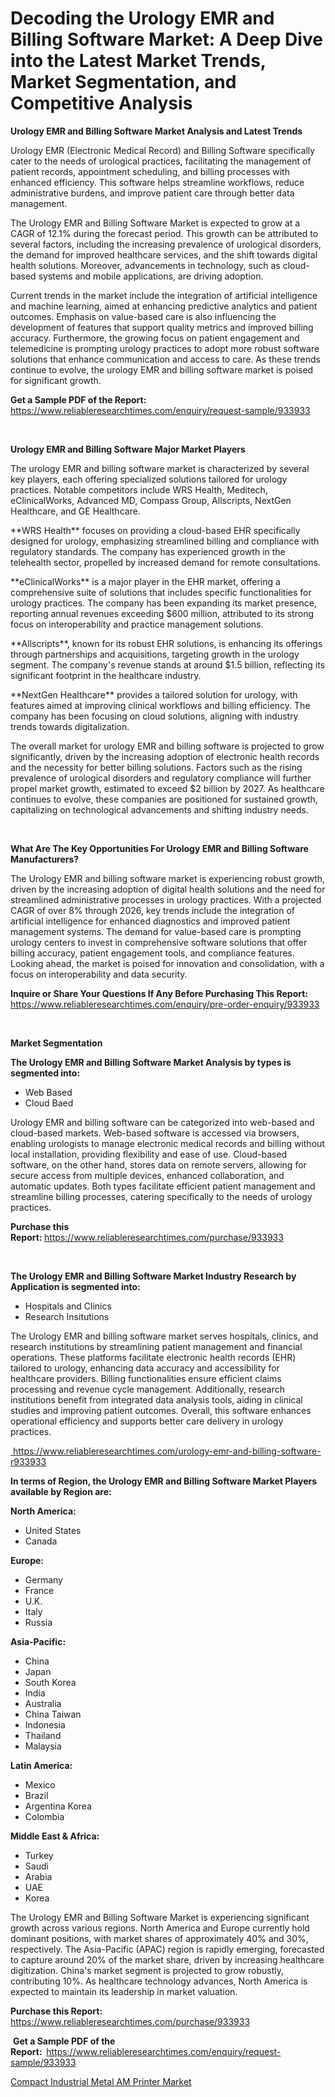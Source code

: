 <p><h1>Decoding the Urology EMR and Billing Software Market: A Deep Dive into the Latest Market Trends, Market Segmentation, and Competitive Analysis</h1></p><p><strong>Urology EMR and Billing Software Market Analysis and Latest Trends</strong></p>
<p><p>Urology EMR (Electronic Medical Record) and Billing Software specifically cater to the needs of urological practices, facilitating the management of patient records, appointment scheduling, and billing processes with enhanced efficiency. This software helps streamline workflows, reduce administrative burdens, and improve patient care through better data management.</p><p>The Urology EMR and Billing Software Market is expected to grow at a CAGR of 12.1% during the forecast period. This growth can be attributed to several factors, including the increasing prevalence of urological disorders, the demand for improved healthcare services, and the shift towards digital health solutions. Moreover, advancements in technology, such as cloud-based systems and mobile applications, are driving adoption.</p><p>Current trends in the market include the integration of artificial intelligence and machine learning, aimed at enhancing predictive analytics and patient outcomes. Emphasis on value-based care is also influencing the development of features that support quality metrics and improved billing accuracy. Furthermore, the growing focus on patient engagement and telemedicine is prompting urology practices to adopt more robust software solutions that enhance communication and access to care. As these trends continue to evolve, the urology EMR and billing software market is poised for significant growth.</p></p>
<p><strong>Get a Sample PDF of the Report:&nbsp;</strong> <a href="https://www.reliableresearchtimes.com/enquiry/request-sample/933933?utm_campaign=1950&utm_medium=2&utm_source=Github&utm_content=ia&utm_term=07032025&utm_id=urology-emr-and-billing-software">https://www.reliableresearchtimes.com/enquiry/request-sample/933933</a></p>
<p>&nbsp;</p>
<p><strong>Urology EMR and Billing Software Major Market Players</strong></p>
<p><p>The urology EMR and billing software market is characterized by several key players, each offering specialized solutions tailored for urology practices. Notable competitors include WRS Health, Meditech, eClinicalWorks, Advanced MD, Compass Group, Allscripts, NextGen Healthcare, and GE Healthcare.</p><p>**WRS Health** focuses on providing a cloud-based EHR specifically designed for urology, emphasizing streamlined billing and compliance with regulatory standards. The company has experienced growth in the telehealth sector, propelled by increased demand for remote consultations.</p><p>**eClinicalWorks** is a major player in the EHR market, offering a comprehensive suite of solutions that includes specific functionalities for urology practices. The company has been expanding its market presence, reporting annual revenues exceeding $600 million, attributed to its strong focus on interoperability and practice management solutions.</p><p>**Allscripts**, known for its robust EHR solutions, is enhancing its offerings through partnerships and acquisitions, targeting growth in the urology segment. The company's revenue stands at around $1.5 billion, reflecting its significant footprint in the healthcare industry.</p><p>**NextGen Healthcare** provides a tailored solution for urology, with features aimed at improving clinical workflows and billing efficiency. The company has been focusing on cloud solutions, aligning with industry trends towards digitalization.</p><p>The overall market for urology EMR and billing software is projected to grow significantly, driven by the increasing adoption of electronic health records and the necessity for better billing solutions. Factors such as the rising prevalence of urological disorders and regulatory compliance will further propel market growth, estimated to exceed $2 billion by 2027. As healthcare continues to evolve, these companies are positioned for sustained growth, capitalizing on technological advancements and shifting industry needs.</p></p>
<p>&nbsp;</p>
<p><strong>What Are The Key Opportunities For Urology EMR and Billing Software Manufacturers?</strong></p>
<p><p>The Urology EMR and billing software market is experiencing robust growth, driven by the increasing adoption of digital health solutions and the need for streamlined administrative processes in urology practices. With a projected CAGR of over 8% through 2026, key trends include the integration of artificial intelligence for enhanced diagnostics and improved patient management systems. The demand for value-based care is prompting urology centers to invest in comprehensive software solutions that offer billing accuracy, patient engagement tools, and compliance features. Looking ahead, the market is poised for innovation and consolidation, with a focus on interoperability and data security.</p></p>
<p><strong>Inquire or Share Your Questions If Any Before Purchasing This Report:</strong> <a href="https://www.reliableresearchtimes.com/enquiry/pre-order-enquiry/933933?utm_campaign=1950&utm_medium=2&utm_source=Github&utm_content=ia&utm_term=07032025&utm_id=urology-emr-and-billing-software">https://www.reliableresearchtimes.com/enquiry/pre-order-enquiry/933933</a></p>
<p>&nbsp;</p>
<p><strong>Market Segmentation</strong></p>
<p><strong>The Urology EMR and Billing Software Market Analysis by types is segmented into:</strong></p>
<p><ul><li>Web Based</li><li>Cloud Baed</li></ul></p>
<p><p>Urology EMR and billing software can be categorized into web-based and cloud-based markets. Web-based software is accessed via browsers, enabling urologists to manage electronic medical records and billing without local installation, providing flexibility and ease of use. Cloud-based software, on the other hand, stores data on remote servers, allowing for secure access from multiple devices, enhanced collaboration, and automatic updates. Both types facilitate efficient patient management and streamline billing processes, catering specifically to the needs of urology practices.</p></p>
<p><strong>Purchase this Report:&nbsp;</strong><a href="https://www.reliableresearchtimes.com/purchase/933933?utm_campaign=1950&utm_medium=2&utm_source=Github&utm_content=ia&utm_term=07032025&utm_id=urology-emr-and-billing-software">https://www.reliableresearchtimes.com/purchase/933933</a></p>
<p>&nbsp;</p>
<p><strong>The Urology EMR and Billing Software Market Industry Research by Application is segmented into:</strong></p>
<p><ul><li>Hospitals and Clinics</li><li>Research Insitutions</li></ul></p>
<p><p>The Urology EMR and billing software market serves hospitals, clinics, and research institutions by streamlining patient management and financial operations. These platforms facilitate electronic health records (EHR) tailored to urology, enhancing data accuracy and accessibility for healthcare providers. Billing functionalities ensure efficient claims processing and revenue cycle management. Additionally, research institutions benefit from integrated data analysis tools, aiding in clinical studies and improving patient outcomes. Overall, this software enhances operational efficiency and supports better care delivery in urology practices.</p></p>
<p><a href="https://www.reliableresearchtimes.com/urology-emr-and-billing-software-r933933?utm_campaign=1950&utm_medium=2&utm_source=Github&utm_content=ia&utm_term=07032025&utm_id=urology-emr-and-billing-software">&nbsp;https://www.reliableresearchtimes.com/urology-emr-and-billing-software-r933933</a></p>
<p><strong>In terms of Region, the Urology EMR and Billing Software Market Players available by Region are:</strong></p>
<p>
    <p> <strong> North America: </strong>
        <ul>
            <li>United States</li>
            <li>Canada</li>
        </ul>
        </p> 
    <p> <strong> Europe: </strong>
        <ul>
            <li>Germany</li>
            <li>France</li>
            <li>U.K.</li>
            <li>Italy</li>
            <li>Russia</li>
        </ul>
        </p> 
    <p> <strong> Asia-Pacific: </strong>
        <ul>
            <li>China</li>
            <li>Japan</li>
            <li>South Korea</li>
            <li>India</li>
            <li>Australia</li>
            <li>China Taiwan</li>
            <li>Indonesia</li>
            <li>Thailand</li>
            <li>Malaysia</li>
        </ul>
        </p> 
    <p> <strong> Latin America: </strong>
        <ul>
            <li>Mexico</li>
            <li>Brazil</li>
            <li>Argentina Korea</li>
            <li>Colombia</li>
        </ul>
        </p> 
    <p> <strong> Middle East & Africa: </strong>
        <ul>
            <li>Turkey</li>
            <li>Saudi</li>
            <li>Arabia</li>
            <li>UAE</li>
            <li>Korea</li>
        </ul>
    </p>
    </p>
<p><p>The Urology EMR and Billing Software Market is experiencing significant growth across various regions. North America and Europe currently hold dominant positions, with market shares of approximately 40% and 30%, respectively. The Asia-Pacific (APAC) region is rapidly emerging, forecasted to capture around 20% of the market share, driven by increasing healthcare digitization. China's market segment is projected to grow robustly, contributing 10%. As healthcare technology advances, North America is expected to maintain its leadership in market valuation.</p></p>
<p><strong>Purchase this Report: </strong><a href="https://www.reliableresearchtimes.com/purchase/933933?utm_campaign=1950&utm_medium=2&utm_source=Github&utm_content=ia&utm_term=07032025&utm_id=urology-emr-and-billing-software">https://www.reliableresearchtimes.com/purchase/933933</a></p>
<p>&nbsp;<strong>Get a Sample PDF of the Report:&nbsp;&nbsp;</strong><a href="https://www.reliableresearchtimes.com/enquiry/request-sample/933933?utm_campaign=1950&utm_medium=2&utm_source=Github&utm_content=ia&utm_term=07032025&utm_id=urology-emr-and-billing-software">https://www.reliableresearchtimes.com/enquiry/request-sample/933933</a></p>
<p><strong></strong></p>
<p><p><a href="https://github.com/castoriffic/Market-Research-Report-List-6/blob/main/compact-industrial-metal-am-printer-market.md?utm_campaign=1950&utm_medium=2&utm_source=Github&utm_content=ia&utm_term=07032025&utm_id=urology-emr-and-billing-software">Compact Industrial Metal AM Printer Market</a></p></p>